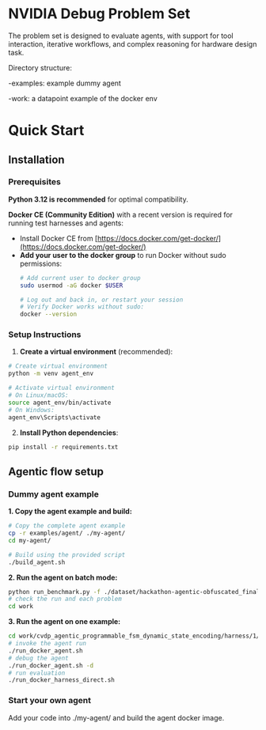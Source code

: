 # NVIDIA Debug Problem Set
The problem set is designed to evaluate agents, with support for tool interaction, iterative workflows, and complex reasoning 
for hardware design task.

Directory structure:

-examples: example dummy agent

-work: a datapoint example of the docker env

# Quick Start

## Installation

### Prerequisites

**Python 3.12 is recommended** for optimal compatibility.

**Docker CE (Community Edition)** with a recent version is required for running test harnesses and agents:
- Install Docker CE from [https://docs.docker.com/get-docker/](https://docs.docker.com/get-docker/)
- **Add your user to the docker group** to run Docker without sudo permissions:
  ```bash
  # Add current user to docker group
  sudo usermod -aG docker $USER
  
  # Log out and back in, or restart your session
  # Verify Docker works without sudo:
  docker --version
  ```

### Setup Instructions

1. **Create a virtual environment** (recommended):
```bash
# Create virtual environment
python -m venv agent_env

# Activate virtual environment
# On Linux/macOS:
source agent_env/bin/activate
# On Windows:
agent_env\Scripts\activate
```

2. **Install Python dependencies**:
```bash
pip install -r requirements.txt
```

## Agentic flow setup

### Dummy agent example
**1. Copy the agent example and build:**
```bash
# Copy the complete agent example
cp -r examples/agent/ ./my-agent/
cd my-agent/

# Build using the provided script
./build_agent.sh
```
**2. Run the agent on batch mode:**
```bash
python run_benchmark.py -f ./dataset/hackathon-agentic-obfuscated_final_corrected.jsonl -l -g example-agent
# check the run and each problem
cd work
```

**3. Run the agent on one example:**
```bash
cd work/cvdp_agentic_programmable_fsm_dynamic_state_encoding/harness/1/
# invoke the agent run
./run_docker_agent.sh
# debug the agent
./run_docker_agent.sh -d
# run evaluation
./run_docker_harness_direct.sh
```

### Start your own agent
Add your code into ./my-agent/ and build the agent docker image.
